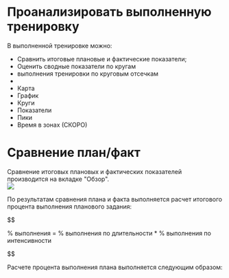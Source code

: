# Проанализировать выполненную тренировку

В выполненной тренировке можно:

* Сравнить итоговые плановые и фактические показатели;
* Оценить сводные показатели по кругам
* выполнения тренировки по круговым отсечкам
* 
* Карта
* График
* Круги
* Показатели
* Пики
* Время в зонах \(СКОРО\)

# Сравнение план/факт

Сравнение итоговых плановых и фактических показателей производится на вкладке "Обзор".  
![](http://content.staminity.com/assets/images/Image.png)

По результатам сравнения плана и факта выполняется расчет итогового процента выполнения планового задания:



$$

% выполнения = % выполнения по длительности * % выполнения по интенсивности

$$


Расчете процента выполнения плана выполняется следующим образом:

